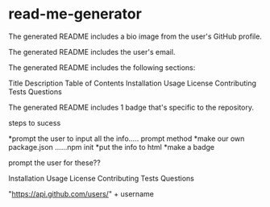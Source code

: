 # read-me-generator

The generated README includes a bio image from the user's GitHub profile.


The generated README includes the user's email.


The generated README includes the following sections:

Title
Description
Table of Contents
Installation
Usage
License
Contributing
Tests
Questions



The generated README includes 1 badge that's specific to the repository.

steps to sucess

*prompt the user to input all the info..... prompt method 
*make our own package.json ......npm init
*put the info to html 
*make a badge

prompt the user for these??

Installation
Usage
License
Contributing
Tests
Questions


"https://api.github.com/users/" + username